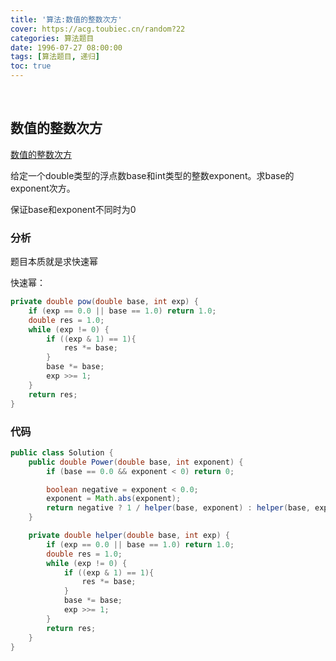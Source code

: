 ```yaml
---
title: '算法:数值的整数次方'
cover: https://acg.toubiec.cn/random?22
categories: 算法题目
date: 1996-07-27 08:00:00
tags: [算法题目, 递归]
toc: true
---
```


<br/>

<!--more-->

## 数值的整数次方

[数值的整数次方](https://www.nowcoder.com/practice/1a834e5e3e1a4b7ba251417554e07c00?tpId=13&tqId=11165&tPage=1&rp=1&ru=%2Fta%2Fcoding-interviews&qru=%2Fta%2Fcoding-interviews%2Fquestion-ranking)

给定一个double类型的浮点数base和int类型的整数exponent。求base的exponent次方。 

保证base和exponent不同时为0 

### 分析

题目本质就是求快速幂

快速幂：

```java
private double pow(double base, int exp) {
    if (exp == 0.0 || base == 1.0) return 1.0;
    double res = 1.0;
    while (exp != 0) {
        if ((exp & 1) == 1){
            res *= base;
        }
        base *= base;
        exp >>= 1;
    }
    return res;
}
```

### 代码

```java
public class Solution {
    public double Power(double base, int exponent) {
        if (base == 0.0 && exponent < 0) return 0;

        boolean negative = exponent < 0.0;
        exponent = Math.abs(exponent);
        return negative ? 1 / helper(base, exponent) : helper(base, exponent);
    }

    private double helper(double base, int exp) {
        if (exp == 0.0 || base == 1.0) return 1.0;
        double res = 1.0;
        while (exp != 0) {
            if ((exp & 1) == 1){
                res *= base;
            }
            base *= base;
            exp >>= 1;
        }
        return res;
    }
}
```

